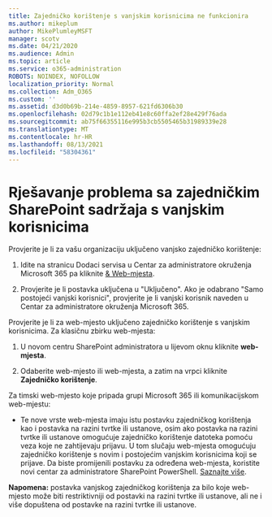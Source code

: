 ```yaml
---
title: Zajedničko korištenje s vanjskim korisnicima ne funkcionira
ms.author: mikeplum
author: MikePlumleyMSFT
manager: scotv
ms.date: 04/21/2020
ms.audience: Admin
ms.topic: article
ms.service: o365-administration
ROBOTS: NOINDEX, NOFOLLOW
localization_priority: Normal
ms.collection: Adm_O365
ms.custom: ''
ms.assetid: d3d0b69b-214e-4859-8957-621fd6306b30
ms.openlocfilehash: 02d79c1b1e112eb41e8c60ffa2ef28e429f76ada
ms.sourcegitcommit: ab75f66355116e995b3cb5505465b31989339e28
ms.translationtype: MT
ms.contentlocale: hr-HR
ms.lasthandoff: 08/13/2021
ms.locfileid: "58304361"
---
```

# <a name="fix-problems-sharing-sharepoint-content-with-external-users"></a>Rješavanje problema sa zajedničkim SharePoint sadržaja s vanjskim korisnicima

Provjerite je li za vašu organizaciju uključeno vanjsko zajedničko korištenje:
  
1. Idite na stranicu Dodaci servisa u Centar za administratore okruženja Microsoft 365 pa kliknite [ &amp; Web-mjesta](https://portal.office.com/adminportal/home#/Settings/ServicesAndAddIns). 
    
2. Provjerite je li postavka uključena u "Uključeno". Ako je odabrano "Samo postojeći vanjski korisnici", provjerite je li vanjski korisnik naveden u Centar za administratore okruženja Microsoft 365.
    
Provjerite je li za web-mjesto uključeno zajedničko korištenje s vanjskim korisnicima. Za klasičnu zbirku web-mjesta:
  
1. U novom centru SharePoint administratora u lijevom oknu kliknite **web-mjesta**.
    
2. Odaberite web-mjesto ili web-mjesta, a zatim na vrpci kliknite **Zajedničko korištenje**.
    
Za timski web-mjesto koje pripada grupi Microsoft 365 ili komunikacijskom web-mjestu:
  
- Te nove vrste web-mjesta imaju istu postavku zajedničkog korištenja kao i postavka na razini tvrtke ili ustanove, osim ako postavka na razini tvrtke ili ustanove omogućuje zajedničko korištenje datoteka pomoću veza koje ne zahtijevaju prijavu. U tom slučaju web-mjesta omogućuju zajedničko korištenje s novim i postojećim vanjskim korisnicima koji se prijave. Da biste promijenili postavku za određena web-mjesta, koristite novi centar za administratore SharePoint PowerShell. [Saznajte više](https://go.microsoft.com/fwlink/?linkid=871863).
    
**Napomena:** postavka vanjskog zajedničkog korištenja za bilo koje web-mjesto može biti restriktivniji od postavki na razini tvrtke ili ustanove, ali ne i više dopuštena od postavke na razini tvrtke ili ustanove. 
  

